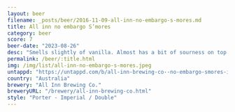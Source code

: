 ```yaml
---
layout: beer
filename: _posts/beer/2016-11-09-all-inn-no-embargo-s-mores.md
title: All inn no embargo S’mores
category: beer
score: 7
beer-date: "2023-08-26"
desc: "Smells slightly of vanilla. Almost has a bit of sourness on top of a stout"
permalink: /beer/:title.html
img: /img/list/all-inn-no-embargo-s-mores.jpeg
untappd: "https://untappd.com/b/all-inn-brewing-co--no-embargo-smores-imperial-porter/5364238"
country: "Australia"
brewery: "All Inn Brewing Co."
breweryURL: "/brewery/all-inn-brewing-co.html"
style: "Porter - Imperial / Double"
---
```

